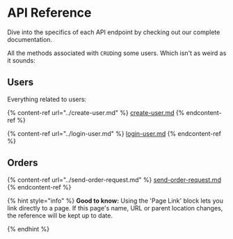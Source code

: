 # API Reference

Dive into the specifics of each API endpoint by checking out our complete documentation.

All the methods associated with `CRUD`ing some users. Which isn't as weird as it sounds:

## Users

Everything related to users:

{% content-ref url="../create-user.md" %}
[create-user.md](../create-user.md)
{% endcontent-ref %}

{% content-ref url="../login-user.md" %}
[login-user.md](../login-user.md)
{% endcontent-ref %}

## Orders

{% content-ref url="../send-order-request.md" %}
[send-order-request.md](../send-order-request.md)
{% endcontent-ref %}

{% hint style="info" %}
**Good to know:** Using the 'Page Link' block lets you link directly to a page. If this page's name, URL or parent location changes, the reference will be kept up to date.&#x20;


{% endhint %}
